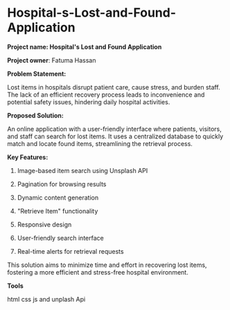 # Hospital-s-Lost-and-Found-Application
**Project name: Hospital's Lost and Found Application**

**Project owner**:  Fatuma Hassan

**Problem Statement:**

Lost items in hospitals disrupt patient care, cause stress, and burden staff. The lack of an efficient recovery process leads to inconvenience and potential safety issues, hindering daily hospital activities.

**Proposed Solution:**

An online application with a user-friendly interface where patients, visitors, and staff can search for lost items. It uses a centralized database to quickly match and locate found items, streamlining the retrieval process.

**Key Features:**

1. Image-based item search using Unsplash API

2. Pagination for browsing results

3. Dynamic content generation

4. "Retrieve Item" functionality

5. Responsive design

6. User-friendly search interface

7. Real-time alerts for retrieval requests

This solution aims to minimize time and effort in recovering lost items, fostering a more efficient and stress-free hospital environment.

**Tools**  

html css js and unplash Api